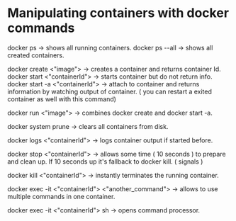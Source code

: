 # Manipulating containers with docker commands

docker ps -> shows all running containers.
docker ps --all -> shows all created containers.

docker create <"image"> -> creates a container and returns container Id.
docker start <"containerId"> -> starts container but do not return info.
docker start -a <"containerId"> -> attach to container and returns information by watching output of container. ( you can restart a exited container as well with this command)

docker run <"image"> -> combines docker create and docker start -a.

docker system prune -> clears all containers from disk.

docker logs <"containerId"> -> logs container output if started before.

docker stop <"containerId"> -> allows some time ( 10 seconds ) to prepare and clean up. If 10 seconds up it's fallback to docker kill. ( signals )

docker kill <"containerId"> -> instantly terminates the running container.

docker exec -it <"containerId"> <"another_command"> -> allows to use multiple commands in one container.

docker exec -it <"containerId"> sh -> opens command processor.